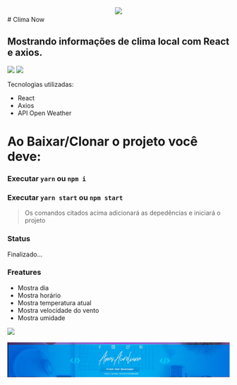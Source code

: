 <div align=center>
<img src=https://i.imgur.com/HseChp5.png margin-left=30px/>
</div>
# Clima Now

## Mostrando informações de clima local com React e axios.

[![](https://img.shields.io/static/v1?label=npm&message=v16.13.1&color)]()
[![](https://img.shields.io/static/v1?label=LICENSE&message=MIT&color=blue)]()

Tecnologias utilizadas:
  - React
  - Axios
  - API Open Weather

# Ao Baixar/Clonar o projeto você deve:
### Executar `yarn` ou `npm i` 

### Executar `yarn start` ou `npm start`


> Os comandos citados acima 
> adicionará as depedências e 
> iniciará o projeto


### Status
Finalizado...

### Freatures
- Mostra dia
- Mostra horário
- Mostra temperatura atual
- Mostra velocidade do vento
- Mostra umidade

[![](https://i.imgur.com/0tqtXTU.png)](https://www.linkedin.com/in/am%C3%B3s-aureliano-689a36187/)

[![](src/assets/imagens/my-banner.png)]()

